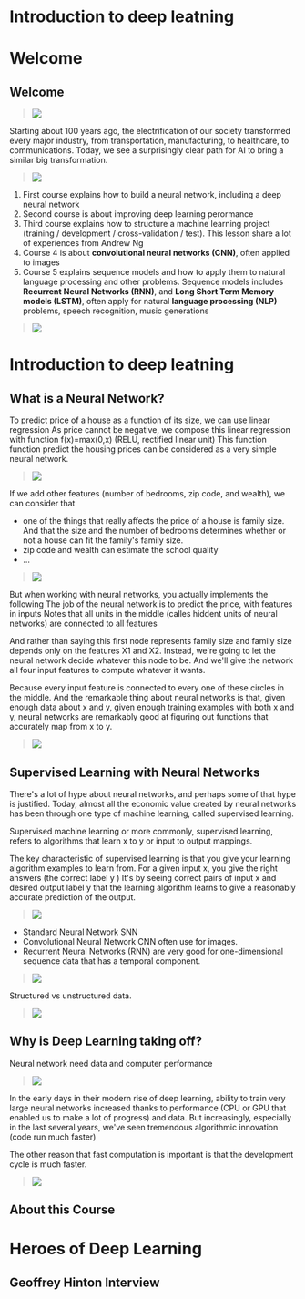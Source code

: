 # Introduction to deep leatning



# Welcome

## Welcome

> <img src="./images/w01-01-Welcome/img_2023-03-04_12-26-25.png">

Starting about 100 years ago, the electrification of our society transformed every major industry, from transportation, manufacturing, to healthcare, to communications. Today, we see a surprisingly clear path for AI to bring a similar big transformation.

> <img src="./images/w01-01-Welcome/img_2023-03-04_12-26-37.png">

1. First course explains how to build a neural network, including a deep neural network
2. Second course is about improving deep learning perormance
3. Third course explains how to structure a machine learning project (training / development / cross-validation / test). This lesson share a lot of experiences from Andrew Ng
4. Course 4 is about **convolutional neural networks (CNN)**, often applied to images
5. Course 5 explains sequence models and how to apply them to natural language processing and other problems. Sequence models includes **Recurrent Neural Networks (RNN)**, and **Long Short Term Memory models (LSTM)**, often apply for natural **language processing (NLP)** problems, speech recognition, music generations

> <img src="./images/w01-01-Welcome/img_2023-03-04_12-26-39.png">




# Introduction to deep leatning

## What is a Neural Network?

To predict price of a house as a function of its size, we can use linear regression
As price cannot be negative, we compose this linear regression with function f(x)=max(0,x) (RELU, rectified linear unit)
This function function predict the housing prices can be considered as a very simple neural network. 

> <img src="./images/w01-02-What_is_a_Neural_Network/img_2023-03-11_08-03-18.png">

If we add other features (number of bedrooms, zip code, and wealth), we can consider that 
- one of the things that really affects the price of a house is family size. And that the size and the number of bedrooms determines whether or not a house can fit the family's family size.
-  zip code and wealth can estimate the school quality
- ... 

> <img src="./images/w01-02-What_is_a_Neural_Network/img_2023-03-11_08-03-22.png">

But when working with neural networks, you actually implements the following
The job of the neural network is to predict the price, with features in inputs
Notes that all units in the middle (calles hiddent units of neural networks) are connected to all features

And rather than saying this first node represents family size and family size depends only on the features X1 and X2. Instead, we're going to let the neural network decide whatever this node to be. And we'll give the network all four input features to compute whatever it wants.

Because every input feature is connected to every one of these circles in the middle. And the remarkable thing about neural networks is that, given enough data about x and y, given enough training examples with both x and y, neural networks are remarkably good at figuring out functions that accurately map from x to y.


> <img src="./images/w01-02-What_is_a_Neural_Network/img_2023-03-11_08-07-01.png">

## Supervised Learning with Neural Networks

There's a lot of hype about neural networks, and perhaps some of that hype is justified. Today, almost all the economic value created by neural networks has been through one type of machine learning, called supervised learning.

Supervised machine learning or more commonly, supervised learning, refers to algorithms that learn x to y or input to output mappings.

The key characteristic of supervised learning is that you give your learning algorithm examples to learn from. For a given input x, you give the right answers (the correct label y ) It's by seeing correct pairs of input x and desired output label y that the learning algorithm learns to give a reasonably accurate prediction of the output.

> <img src="./images/w01-03-Supervised_Learning_with_Neural_Networks/img_2023-03-11_08-51-39.png">

- Standard Neural Network SNN
- Convolutional Neural Network CNN often use for images.
- Recurrent Neural Networks (RNN) are very good for one-dimensional sequence data that has a temporal component.

> <img src="./images/w01-03-Supervised_Learning_with_Neural_Networks/img_2023-03-11_08-51-42.png">

Structured vs unstructured data.

> <img src="./images/w01-03-Supervised_Learning_with_Neural_Networks/img_2023-03-11_08-51-43.png">


## Why is Deep Learning taking off?

Neural network need data and computer performance

> <img src="./images/w01-04-Why_is_Deep_Learning_taking_off/img_2023-03-11_09-04-12.png">

In the early days in their modern rise of deep learning, ability to train very large neural networks increased thanks to performance (CPU or GPU that enabled us to make a lot of progress) and data. But increasingly, especially in the last several years, we've seen tremendous algorithmic innovation (code run much faster)

The other reason that fast computation is important is that the development cycle is much faster.

> <img src="./images/w01-04-Why_is_Deep_Learning_taking_off/img_2023-03-11_09-04-15.png">

## About this Course





# Heroes of Deep Learning

## Geoffrey Hinton Interview

